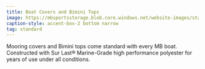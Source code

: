 ```yaml
---
title: Boat Covers and Bimini Tops
image: https://mbsportsstorage.blob.core.windows.net/website-images/standards/2017/bimini-2017.jpg
caption-style: accent-box-2 bottom narrow
tag: standard
---
```

Mooring covers and Bimini tops come standard with every MB boat.  Constructed with Sur Last® Marine-Grade high performance polyester for years of use under all conditions.
